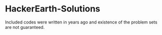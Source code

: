# HackerEarth-Solutions
Included codes were written in years ago and existence of the problem sets are not guaranteed.
